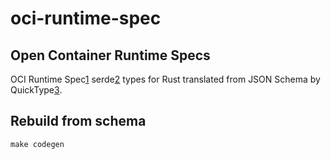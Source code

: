 # oci-runtime-spec 
## Open Container Runtime Specs

OCI Runtime Spec[1] serde[2] types for Rust translated from JSON Schema by
QuickType[3].

  [1]: https://github.com/opencontainers/runtime-spec "OCI Runtime Spec project"
  [2]: https://serde.rs/ "Serde"
  [3]: https://quicktype.io/ "QuickType"

## Rebuild from schema
```
make codegen
```
